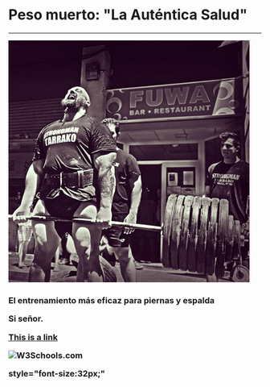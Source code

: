 <!DOCTYPE html>
<html lang="es-ES">
  <head>
    <title>Entrenamiento más eficaz: Peso muerto, la auténtica salud</title>
  </head>
  
<body>
<h1>Peso muerto: "La Auténtica Salud"</h1>
<hr>
<img src=https://github.com/Rocachondo/Tarea-2/blob/master/10852645_1611787915710694_862809422_n.jpg>

  <h3>El entrenamiento más eficaz para piernas y espalda
<p>Si señor.</p>

<a href="https://www.w3schools.com">This is a link</a>



<img src="w3schools.jpg" alt="W3Schools.com" width="104" height="142">

</body>
</html>





style="font-size:32px;"
